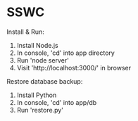# SSWC

Install & Run:

1. Install Node.js
2. In console, 'cd' into app directory
3. Run 'node server'
4. Visit 'http://localhost:3000/' in browser

Restore database backup:

1. Install Python
2. In console, 'cd' into app/db
3. Run 'restore.py'